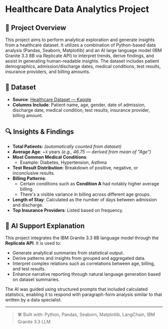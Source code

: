 # Healthcare Data Analytics Project

## 🏥 Project Overview

This project aims to perform analytical exploration and generate insights from a healthcare dataset. It utilizes a combination of Python-based data analysis (Pandas, Seaborn, Matplotlib) and an AI large language model (IBM Granite 3.3 8B via Replicate API) to interpret trends, derive findings, and assist in generating human-readable insights. The dataset includes patient demographics, admission/discharge dates, medical conditions, test results, insurance providers, and billing amounts.

## 📁 Dataset

- **Source**: [Healthcare Dataset — Kaggle](https://www.kaggle.com/datasets/prasad22/healthcare-dataset/)
- **Columns Include**: Patient name, age, gender, date of admission, discharge date, medical condition, test results, insurance provider, billing amount.

## 🔍 Insights & Findings

- **Total Patients**: *(automatically counted from dataset)*
- **Average Age**: ~`X` years *(e.g., 46.75 — derived from mean of "Age")*
- **Most Common Medical Conditions**:
  - Example: Diabetes, Hypertension, Asthma
- **Test Result Distribution**: Breakdown of positive, negative, or inconclusive results.
- **Billing Patterns**:
  - Certain conditions such as **Condition A** had notably higher average billing.
  - There's a visible variance in billing across different age groups.
- **Length of Stay**: Calculated as the number of days between admission and discharge.
- **Top Insurance Providers**: Listed based on frequency.

## 🤖 AI Support Explanation

This project integrates the IBM Granite 3.3 8B language model through the **Replicate API**. It is used to:

- Generate analytical summaries from statistical output.
- Derive patterns and insights from grouped and aggregated data.
- Interpret complex relations such as correlations between age, billing, and test results.
- Enhance narrative reporting through natural language generation based on dataset summaries.

The AI was guided using structured prompts that included calculated statistics, enabling it to respond with paragraph-form analysis similar to that written by a data specialist.

---

> 🛠 Built with: Python, Pandas, Seaborn, Matplotlib, LangChain, IBM Granite 3.3 LLM
>
